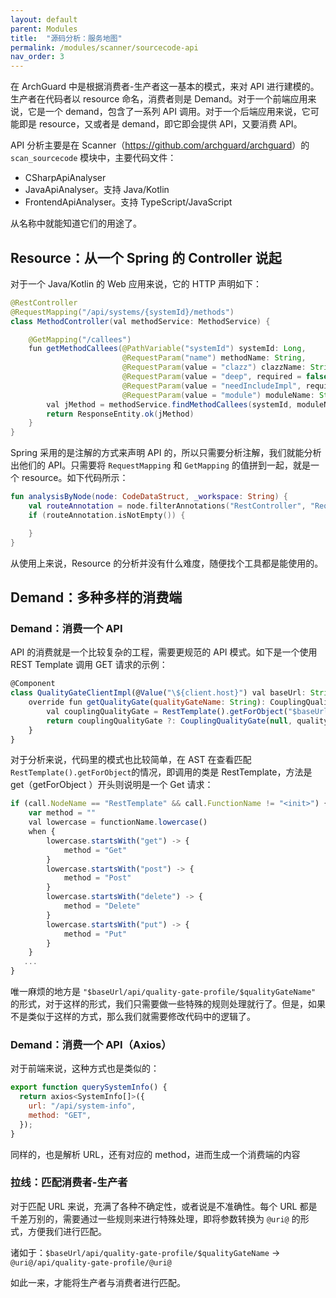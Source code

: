 ```yaml
---
layout: default
parent: Modules
title:  "源码分析：服务地图"
permalink: /modules/scanner/sourcecode-api
nav_order: 3
---
```


在 ArchGuard 中是根据消费者-生产者这一基本的模式，来对 API 进行建模的。 生产者在代码者以 resource 命名，消费者则是 Demand。对于一个前端应用来说，它是一个 demand，包含了一系列 API 调用。对于一个后端应用来说，它可能即是 resource，又或者是 demand，即它即会提供 API，又要消费 API。

API 分析主要是在 Scanner（<https://github.com/archguard/archguard>）的 `scan_sourcecode` 模块中，主要代码文件：

* CSharpApiAnalyser
* JavaApiAnalyser。支持 Java/Kotlin
* FrontendApiAnalyser。支持 TypeScript/JavaScript

从名称中就能知道它们的用途了。

##  Resource：从一个 Spring 的 Controller 说起

对于一个 Java/Kotlin 的 Web 应用来说，它的 HTTP 声明如下：

```java
@RestController
@RequestMapping("/api/systems/{systemId}/methods")
class MethodController(val methodService: MethodService) {

    @GetMapping("/callees")
    fun getMethodCallees(@PathVariable("systemId") systemId: Long,
                         @RequestParam("name") methodName: String,
                         @RequestParam(value = "clazz") clazzName: String,
                         @RequestParam(value = "deep", required = false, defaultValue = "3") deep: Int,
                         @RequestParam(value = "needIncludeImpl", required = false, defaultValue = "true") needIncludeImpl: Boolean,
                         @RequestParam(value = "module") moduleName: String): ResponseEntity<List<JMethod>> {
        val jMethod = methodService.findMethodCallees(systemId, moduleName, clazzName, methodName, deep, needIncludeImpl)
        return ResponseEntity.ok(jMethod)
    }
}
```

Spring 采用的是注解的方式来声明 API 的，所以只需要分析注解，我们就能分析出他们的 API。只需要将 `RequestMapping` 和 `GetMapping` 的值拼到一起，就是一个 resource。如下代码所示：

```kotlin
fun analysisByNode(node: CodeDataStruct, _workspace: String) {
    val routeAnnotation = node.filterAnnotations("RestController", "RequestMapping")
    if (routeAnnotation.isNotEmpty()) {

    }
} 
```

从使用上来说，Resource  的分析并没有什么难度，随便找个工具都是能使用的。

## Demand：多种多样的消费端

### Demand：消费一个 API

API 的消费就是一个比较复杂的工程，需要更规范的 API 模式。如下是一个使用 REST Template 调用 GET 请求的示例：

```javascript
@Component
class QualityGateClientImpl(@Value("\${client.host}") val baseUrl: String) : QualityGateClient {
    override fun getQualityGate(qualityGateName: String): CouplingQualityGate {
        val couplingQualityGate = RestTemplate().getForObject("$baseUrl/api/quality-gate-profile/$qualityGateName", CouplingQualityGate::class.java)
        return couplingQualityGate ?: CouplingQualityGate(null, qualityGateName, emptyList(), null, null)
    }
}
```

对于分析来说，代码里的模式也比较简单，在 AST 在查看匹配 `RestTemplate().getForObject`的情况，即调用的类是 RestTemplate，方法是 get（getForObject ）开头则说明是一个 Get 请求：

```javascript
if (call.NodeName == "RestTemplate" && call.FunctionName != "<init>") {
    var method = ""
    val lowercase = functionName.lowercase()
    when {
        lowercase.startsWith("get") -> {
            method = "Get"
        }
        lowercase.startsWith("post") -> {
            method = "Post"
        }
        lowercase.startsWith("delete") -> {
            method = "Delete"
        }
        lowercase.startsWith("put") -> {
            method = "Put"
        }
    }
   ...
}
```

唯一麻烦的地方是 `"$baseUrl/api/quality-gate-profile/$qualityGateName"` 的形式，对于这样的形式，我们只需要做一些特殊的规则处理就行了。但是，如果不是类似于这样的方式，那么我们就需要修改代码中的逻辑了。

### Demand：消费一个 API（Axios）

对于前端来说，这种方式也是类似的：

```javascript
export function querySystemInfo() {
  return axios<SystemInfo[]>({
    url: "/api/system-info",
    method: "GET",
  });
}
```

同样的，也是解析 URL，还有对应的 method，进而生成一个消费端的内容

### 拉线：匹配消费者-生产者

对于匹配 URL 来说，充满了各种不确定性，或者说是不准确性。每个 URL 都是千差万别的，需要通过一些规则来进行特殊处理，即将参数转换为 `@uri@` 的形式，方便我们进行匹配。

诸如于：`$baseUrl/api/quality-gate-profile/$qualityGateName` -> `@uri@/api/quality-gate-profile/@uri@`

如此一来，才能将生产者与消费者进行匹配。
